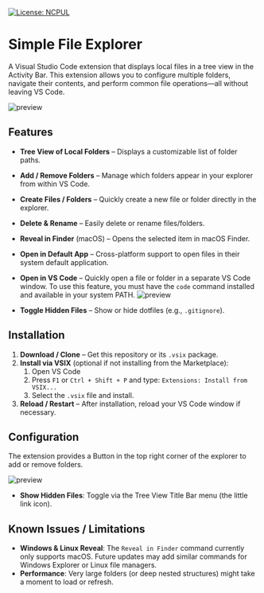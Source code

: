 [![License: NCPUL](https://img.shields.io/badge/license-NCPUL-blue.svg)](./LICENSE.md)

# Simple File Explorer

A Visual Studio Code extension that displays local files in a tree view in the Activity Bar. This extension allows you to configure multiple folders, navigate their contents, and perform common file operations—all without leaving VS Code.

![preview](https://github.com/user-attachments/assets/c4a1515d-b41f-48f8-9b3c-867404fb2427)


## Features

- **Tree View of Local Folders** – Displays a customizable list of folder paths.
- **Add / Remove Folders** – Manage which folders appear in your explorer from within VS Code.
- **Create Files / Folders** – Quickly create a new file or folder directly in the explorer.
- **Delete & Rename** – Easily delete or rename files/folders.
- **Reveal in Finder** (macOS) – Opens the selected item in macOS Finder.
- **Open in Default App** – Cross-platform support to open files in their system default application.
- **Open in VS Code** – Quickly open a file or folder in a separate VS Code window.
To use this feature, you must have the `code` command installed and available in your system PATH.
![preview](https://github.com/user-attachments/assets/9f278f09-ba28-4b81-89c3-5be9cc0960cf)

- **Toggle Hidden Files** – Show or hide dotfiles (e.g., `.gitignore`).

## Installation

1. **Download / Clone** – Get this repository or its `.vsix` package.
2. **Install via VSIX** (optional if not installing from the Marketplace):
   1. Open VS Code
   2. Press `F1` or `Ctrl + Shift + P` and type: `Extensions: Install from VSIX...`
   3. Select the `.vsix` file and install.
3. **Reload / Restart** – After installation, reload your VS Code window if necessary.

## Configuration

The extension provides a Button in the top right corner of the explorer to add or remove folders.

![preview](https://github.com/user-attachments/assets/e5b0e2ea-26ef-4579-bd66-2cbaff248c2e)

- **Show Hidden Files**: Toggle via the Tree View Title Bar menu (the little link icon).

## Known Issues / Limitations

- **Windows & Linux Reveal**: The `Reveal in Finder` command currently only supports macOS. Future updates may add similar commands for Windows Explorer or Linux file managers.
- **Performance**: Very large folders (or deep nested structures) might take a moment to load or refresh.
